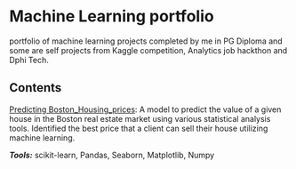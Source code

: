 # Machine Learning portfolio
portfolio of machine learning projects completed by me in PG Diploma and some are  self projects from Kaggle competition, Analytics job hackthon and Dphi Tech.

## Contents
[Predicting Boston_Housing_prices](https://github.com/krishnavamshikorpal/Machine-Learning-portfolio/blob/main/boston%20pca.ipynb): A model to predict the value of a given house in the Boston real estate market using various statistical analysis tools. Identified the best price that a client can sell their house utilizing machine learning.

***Tools:*** scikit-learn, Pandas, Seaborn, Matplotlib, Numpy
